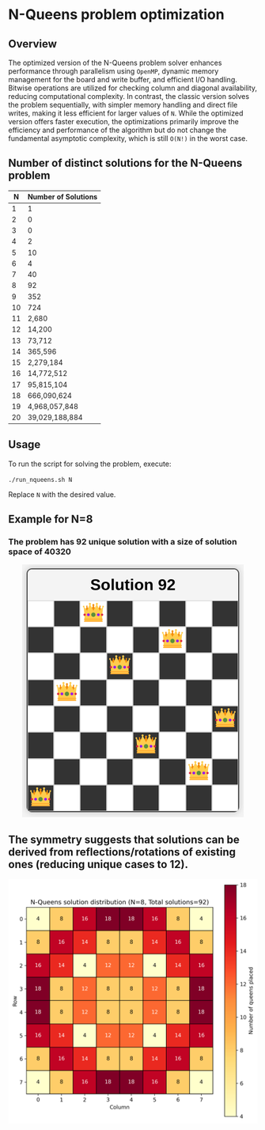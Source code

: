 # N-Queens problem optimization

## Overview

The optimized version of the N-Queens problem solver enhances performance through parallelism using `OpenMP`, dynamic memory management for the board and write buffer, and efficient I/O handling. Bitwise operations are utilized for checking column and diagonal availability, reducing computational complexity. In contrast, the classic version solves the problem sequentially, with simpler memory handling and direct file writes, making it less efficient for larger values of `N`. While the optimized version offers faster execution, the optimizations primarily improve the efficiency and performance of the algorithm but do not change the fundamental asymptotic complexity, which is still `O(N!)` in the worst case.


##  Number of distinct solutions for the N-Queens problem

| N   | Number of Solutions |
| --- | ------------------- |
| 1   | 1                   |
| 2   | 0                   |
| 3   | 0                   |
| 4   | 2                   |
| 5   | 10                  |
| 6   | 4                   |
| 7   | 40                  |
| 8   | 92                  |
| 9   | 352                 |
| 10  | 724                 |
| 11  | 2,680               |
| 12  | 14,200              |
| 13  | 73,712              |
| 14  | 365,596             |
| 15  | 2,279,184           |
| 16  | 14,772,512          |
| 17  | 95,815,104          |
| 18  | 666,090,624         |
| 19  | 4,968,057,848       |
| 20  | 39,029,188,884      |

## Usage

To run the script for solving the problem, execute:

`./run_nqueens.sh N`

Replace `N` with the desired value.

## Example for N=8

### The problem has 92 unique solution with a size of solution space of 40320 

<div align="center">
  <img src="board.png" />
</div>

## The symmetry suggests that solutions can be derived from reflections/rotations of existing ones (reducing unique cases to 12).

<div align="center">
  <img src="nqueens_heatmap.png" />
</div>

